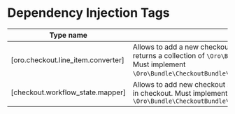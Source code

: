 # Dependency Injection Tags

| Type name                          | Usage                                                                                                                                                                                                                                                        |
|------------------------------------|--------------------------------------------------------------------------------------------------------------------------------------------------------------------------------------------------------------------------------------------------------------|
| [oro.checkout.line_item.converter] | Allows to add a new checkout converter that expects an arbitrary source data and returns a collection of `\Oro\Bundle\CheckoutBundle\Entity\CheckoutLineItem` objects. Must implement `\Oro\Bundle\CheckoutBundle\Model\CheckoutLineItemConverterInterface`. |
| [checkout.workflow_state.mapper]   | Allows to add new checkout state diff mapper. Diff mappers are used to track changes in checkout. Must implement `\Oro\Bundle\CheckoutBundle\WorkflowState\Mapper\CheckoutStateDiffMapperInterface`                                                          |
